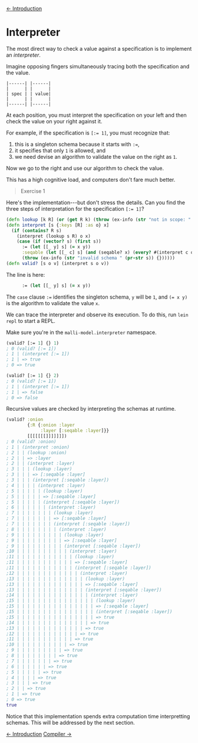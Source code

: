 [<- Introduction](00-intro.md)

# Interpreter

The most direct way to check a value against a specification is to implement an _interpreter_.

Imagine opposing fingers simultaneously tracing both the specification and the value.

```
|------| |------|
|      | |      |
| spec | | value|
|      | |      |
|------| |------|
```

At each position, you must interpret the specification on your left
and then check the value on your right against it.

For example, if the specification is `[:= 1]`, you must recognize that:
1. this is a singleton schema because it starts with `:=`,
2. it specifies that only `1` is allowed, and
3. we need devise an algorithm to validate the value on the right as `1`.

Now we go to the right and use our algorithm to check the value.

This has a high cognitive load, and computers don't fare much better.

> Exercise 1

Here's the implementation---but don't stress the details.
Can you find the three steps of interpretation for the specification `[:= 1]`?

```clojure
(defn lookup [k R] (or (get R k) (throw (ex-info (str "not in scope: " k) {}))))
(defn interpret [s {:keys [R] :as o} x]
  (if (contains? R s)
    (interpret (lookup s R) o x)
    (case (if (vector? s) (first s))
      := (let [[_ y] s] (= x y))
      :seqable (let [[_ c] s] (and (seqable? x) (every? #(interpret c o %) x)))
      (throw (ex-info (str "invalid schema " (pr-str s)) {})))))
(defn valid? [s o v] (interpret s o v))
```

The line is here:

```clojure
      := (let [[_ y] s] (= x y))
```

The `case` clause `:=` identifies the singleton schema, `y`
will be `1`, and `(= x y)` is the algorithm to validate the value `x`.

We can trace the interpreter and observe its execution.
To do this, run `lein repl` to start a REPL.

Make sure you're in the `malli-model.interpreter` namespace.

```clojure
(valid? [:= 1] {} 1)
; 0 (valid? [:= 1])
; 1 | (interpret [:= 1])
; 1 | => true
; 0 => true

(valid? [:= 1] {} 2)
; 0 (valid? [:= 1])
; 1 | (interpret [:= 1])
; 1 | => false
; 0 => false
```

Recursive values are checked by interpreting the schemas at runtime.

```clojure
(valid? :onion
        {:R {:onion :layer
             :layer [:seqable :layer]}}
        [[[[[[[]]]]]]])
; 0 (valid? :onion)
; 1 | (interpret :onion)
; 2 | | (lookup :onion)
; 2 | | => :layer
; 2 | | (interpret :layer)
; 3 | | | (lookup :layer)
; 3 | | | => [:seqable :layer]
; 3 | | | (interpret [:seqable :layer])
; 4 | | | | (interpret :layer)
; 5 | | | | | (lookup :layer)
; 5 | | | | | => [:seqable :layer]
; 5 | | | | | (interpret [:seqable :layer])
; 6 | | | | | | (interpret :layer)
; 7 | | | | | | | (lookup :layer)
; 7 | | | | | | | => [:seqable :layer]
; 7 | | | | | | | (interpret [:seqable :layer])
; 8 | | | | | | | | (interpret :layer)
; 9 | | | | | | | | | (lookup :layer)
; 9 | | | | | | | | | => [:seqable :layer]
; 9 | | | | | | | | | (interpret [:seqable :layer])
;10 | | | | | | | | | | (interpret :layer)
;11 | | | | | | | | | | | (lookup :layer)
;11 | | | | | | | | | | | => [:seqable :layer]
;11 | | | | | | | | | | | (interpret [:seqable :layer])
;12 | | | | | | | | | | | | (interpret :layer)
;13 | | | | | | | | | | | | | (lookup :layer)
;13 | | | | | | | | | | | | | => [:seqable :layer]
;13 | | | | | | | | | | | | | (interpret [:seqable :layer])
;14 | | | | | | | | | | | | | | (interpret :layer)
;15 | | | | | | | | | | | | | | | (lookup :layer)
;15 | | | | | | | | | | | | | | | => [:seqable :layer]
;15 | | | | | | | | | | | | | | | (interpret [:seqable :layer])
;15 | | | | | | | | | | | | | | | => true
;14 | | | | | | | | | | | | | | => true
;13 | | | | | | | | | | | | | => true
;12 | | | | | | | | | | | | => true
;11 | | | | | | | | | | | => true
;10 | | | | | | | | | | => true
; 9 | | | | | | | | | => true
; 8 | | | | | | | | => true
; 7 | | | | | | | => true
; 6 | | | | | | => true
; 5 | | | | | => true
; 4 | | | | => true
; 3 | | | => true
; 2 | | => true
; 1 | => true
; 0 => true
true
```

Notice that this implementation spends extra computation time interpretting schemas.
This will be addressed by the next section.

[<- Introduction](00-intro.md)
[Compiler ->](02-compiler.md)
